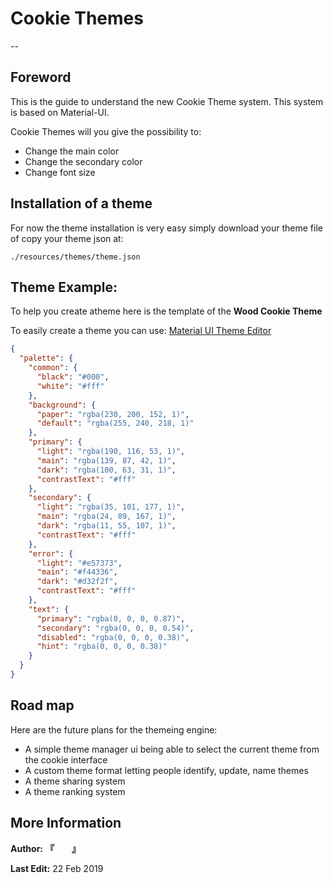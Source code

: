 # Cookie Themes

--

## Foreword

This is the guide to understand the new Cookie Theme system. This system is based on Material-UI.

Cookie Themes will you give the possibility to:

- Change the main color
- Change the secondary color
- Change font size

## Installation of a theme

For now the theme installation is very easy simply download your theme file of copy your theme json at:

```
./resources/themes/theme.json

```

## Theme Example:

To help you create atheme here is the template of the **Wood Cookie Theme**

To easily create a theme you can use: [Material UI Theme Editor](https://in-your-saas.github.io/material-ui-theme-editor/)

```json
{
  "palette": {
    "common": {
      "black": "#000",
      "white": "#fff"
    },
    "background": {
      "paper": "rgba(230, 200, 152, 1)",
      "default": "rgba(255, 240, 218, 1)"
    },
    "primary": {
      "light": "rgba(190, 116, 53, 1)",
      "main": "rgba(139, 87, 42, 1)",
      "dark": "rgba(100, 63, 31, 1)",
      "contrastText": "#fff"
    },
    "secondary": {
      "light": "rgba(35, 101, 177, 1)",
      "main": "rgba(24, 89, 167, 1)",
      "dark": "rgba(11, 55, 107, 1)",
      "contrastText": "#fff"
    },
    "error": {
      "light": "#e57373",
      "main": "#f44336",
      "dark": "#d32f2f",
      "contrastText": "#fff"
    },
    "text": {
      "primary": "rgba(0, 0, 0, 0.87)",
      "secondary": "rgba(0, 0, 0, 0.54)",
      "disabled": "rgba(0, 0, 0, 0.38)",
      "hint": "rgba(0, 0, 0, 0.38)"
    }
  }
}
```

## Road map

Here are the future plans for the themeing engine:

- A simple theme manager ui being able to select the current theme from the cookie interface
- A custom theme format letting people identify, update, name themes
- A theme sharing system
- A theme ranking system

## More Information

**Author:** **『　　』**

**Last Edit:** 22 Feb 2019
